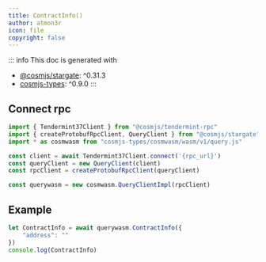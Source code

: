 ```yaml
---
title: ContractInfo()
author: atmon3r
icon: file
copyright: false
---
```


::: info
This doc is generated with 
- [@cosmjs/stargate](https://www.npmjs.com/package/@cosmjs/stargate): ^0.31.3
- [cosmjs-types](https://www.npmjs.com/package/cosmjs-types): ^0.9.0
:::
   
## Connect rpc

```js
import { Tendermint37Client } from "@cosmjs/tendermint-rpc"
import { createProtobufRpcClient, QueryClient } from "@cosmjs/stargate"
import * as cosmwasm from "cosmjs-types/cosmwasm/wasm/v1/query.js"

const client = await Tendermint37Client.connect('{rpc_url}')
const queryClient = new QueryClient(client)
const rpcClient = createProtobufRpcClient(queryClient)

const querywasm = new cosmwasm.QueryClientImpl(rpcClient)
```

## Example
```js
let ContractInfo = await querywasm.ContractInfo({
    "address": ""
})
console.log(ContractInfo)
```
   
